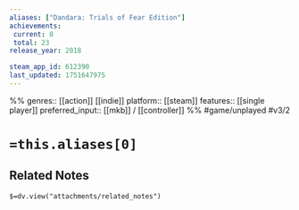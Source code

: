 ```yaml
---
aliases: ["Dandara: Trials of Fear Edition"]
achievements:
 current: 0
 total: 23
release_year: 2018

steam_app_id: 612390
last_updated: 1751647975
---
```

%%
genres:: [[action]] [[indie]]
platform:: [[steam]]
features:: [[single player]]
preferred_input:: [[mkb]] / [[controller]]
%%
#game/unplayed
#v3/2

# `=this.aliases[0]`
## Related Notes
`$=dv.view("attachments/related_notes")`